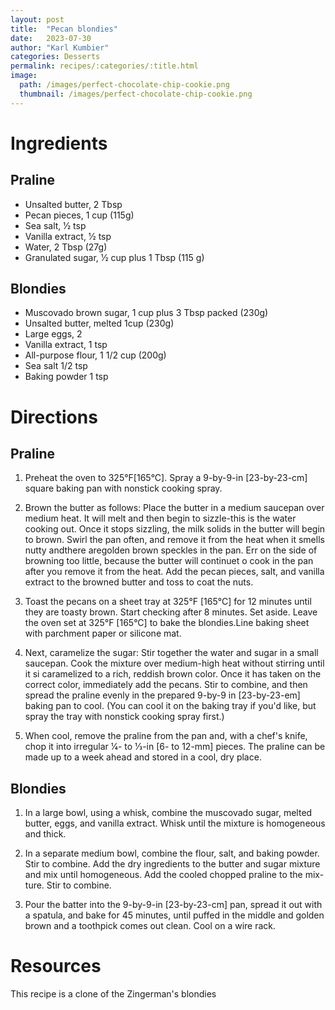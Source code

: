 ```yaml
---
layout: post
title:  "Pecan blondies"
date:   2023-07-30
author: "Karl Kumbier"
categories: Desserts
permalink: recipes/:categories/:title.html
image:
  path: /images/perfect-chocolate-chip-cookie.png
  thumbnail: /images/perfect-chocolate-chip-cookie.png
---
```


# Ingredients

## Praline
* Unsalted butter, 2 Tbsp
* Pecan pieces, 1 cup (115g)
* Sea salt, 1⁄2 tsp
* Vanilla extract, 1⁄2 tsp
* Water, 2 Tbsp (27g)
* Granulated sugar, 1⁄2 cup plus 1 Tbsp (115 g)

## Blondies
* Muscovado brown sugar, 1 cup plus 3 Tbsp packed (230g)
* Unsalted butter, melted 1cup (230g)
* Large eggs, 2 
* Vanilla extract, 1 tsp
* All-purpose flour, 1 1/2 cup (200g) 
* Sea salt 1/2 tsp
* Baking powder 1 tsp

# Directions

## Praline
1. Preheat the oven to 325°F[165°C]. Spray a 9-by-9-in [23-by-23-cm] square
   baking pan with nonstick cooking spray.

2. Brown the butter as follows: Place the butter in a medium saucepan over
   medium heat. It will melt and then begin to sizzle-this is the water cooking
out. Once it stops sizzling, the milk solids in the butter will begin to brown.
Swirl the pan often, and remove it from the heat when it smells nutty andthere
aregolden brown speckles in the pan. Err on the side of browning too little,
because the butter will continuet o cook in the pan after you remove it from the
heat. Add the pecan pieces, salt, and vanilla extract to the browned butter and 
toss to coat the nuts.

3. Toast the pecans on a sheet tray at 325°F [165°C] for 12 minutes until they
   are toasty brown. Start checking after 8 minutes. Set aside. Leave the oven
set at 325°F [165°C] to bake the blondies.Line baking sheet with parchment paper
or silicone mat.

4. Next, caramelize the sugar: Stir together the water and sugar in a small
   saucepan. Cook the mixture over medium-high heat without stirring until it si
caramelized to a rich, reddish brown color. Once it has taken on the correct
color, immediately add the pecans. Stir to combine, and then spread the praline
evenly in the prepared 9-by-9 in [23-by-23-em] baking pan to cool. (You can cool
it on the baking tray if you'd like, but spray the tray with nonstick cooking
spray first.)

5. When cool, remove the praline from the pan and, with a chef's knife, chop it
   into irregular 1⁄4- to 1⁄3-in [6- to 12-mm] pieces. The praline can be made
up to a week ahead and stored in a cool, dry place.

## Blondies
1. In a large bowl, using a whisk, combine the muscovado sugar, melted butter,
   eggs, and vanilla extract. Whisk until the mixture is homogeneous and thick.

2. In a separate medium bowl, combine the flour, salt, and baking powder. Stir
   to combine. Add the dry ingredients to the butter and sugar mixture and mix
until homogeneous. Add the cooled chopped praline to the mix- ture. Stir to
combine.

3. Pour the batter into the 9-by-9-in [23-by-23-cm] pan, spread it out with a
   spatula, and bake for 45 minutes, until puffed in the middle and golden brown
and a toothpick comes out clean. Cool on a wire rack.

# Resources

This recipe is a clone of the Zingerman's blondies
